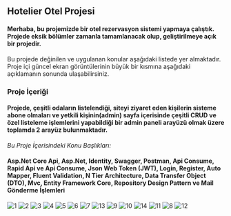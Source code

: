 ## **Hotelier Otel Projesi**
#### Merhaba, bu projemizde bir otel rezervasyon sistemi yapmaya çalıştık. Projede eksik bölümler zamanla tamamlanacak olup, geliştirilmeye açık bir projedir.
Bu projede değinilen ve uygulanan konular aşağıdaki listede yer almaktadır. Proje içi güncel ekran görüntülerinin büyük bir kısmına aşağıdaki açıklamanın sonunda ulaşabilirsiniz.
### **Proje İçeriği**
#### Projede, çeşitli odaların listelendiği, siteyi ziyaret eden kişilerin sisteme abone olmaları ve  yetkili kişinin(admin) sayfa içerisinde çeşitli CRUD ve özel listeleme işlemlerini yapabildiği bir admin paneli arayüzü olmak üzere toplamda 2 arayüz bulunmaktadır. 

*Bu Proje İçerisindeki Konu Başlıkları:*
####  Asp.Net Core Api, Asp.Net, Identity, Swagger, Postman, Api Consume, Rapid Api ve Api Consume, Json Web Token (JWT), Login, Register, Auto Mapper, Fluent Validation, N Tier Architecture, Data Transfer Object (DTO), Mvc, Entity Framework Core, Repository Design Pattern ve Mail Gönderme İşlemleri

![1](https://github.com/MelihDincer/HotelApiProject-ApiConsume/assets/115299123/9a05a4bf-6a9e-42b1-8a82-cd6765933e59)
![2](https://github.com/MelihDincer/HotelApiProject-ApiConsume/assets/115299123/4a5e895f-b800-4cf0-96a6-1ac02a5733d6)
![3](https://github.com/MelihDincer/HotelApiProject-ApiConsume/assets/115299123/17e2ad1b-2439-4e2c-8be7-dcef800bec15)
![4](https://github.com/MelihDincer/HotelApiProject-ApiConsume/assets/115299123/13d4eb53-ac2c-4b09-b96d-3744ff14706c)
![5](https://github.com/MelihDincer/HotelApiProject-ApiConsume/assets/115299123/bbdfd6eb-09ec-4702-986c-8fa1ade12f54)
![6](https://github.com/MelihDincer/HotelApiProject-ApiConsume/assets/115299123/20d7c10f-ba6b-4ba0-8b15-2bc866f16c3e)
![7](https://github.com/MelihDincer/HotelApiProject-ApiConsume/assets/115299123/a97204ca-9460-450b-b43f-2a4afe3d8aef)
![13](https://github.com/MelihDincer/HotelApiProject-ApiConsume/assets/115299123/cdb8ab02-c549-4f98-ad83-cf23356981c2)
![9](https://github.com/MelihDincer/HotelApiProject-ApiConsume/assets/115299123/38f3a84a-ea36-404c-9320-6318c311f71a)
![10](https://github.com/MelihDincer/HotelApiProject-ApiConsume/assets/115299123/2e4c1e4c-497c-4f2b-9857-8a3caed63bd2)
![14](https://github.com/MelihDincer/HotelApiProject-ApiConsume/assets/115299123/8729bc9d-6478-43c9-a0ea-f05a5e6fb700)
![11](https://github.com/MelihDincer/HotelApiProject-ApiConsume/assets/115299123/5bd157c3-8b1b-4faa-ac43-eb8fbd116205)
![8](https://github.com/MelihDincer/HotelApiProject-ApiConsume/assets/115299123/0cdc4d36-d6eb-4c6a-895b-4f95b228f44e)
![12](https://github.com/MelihDincer/HotelApiProject-ApiConsume/assets/115299123/cc1575e4-f2c9-474b-a71b-142f9173f766)
